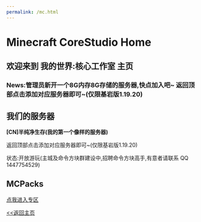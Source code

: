 ```yaml
---
permalink: /mc.html
---
```


# Minecraft CoreStudio Home

## 欢迎来到 我的世界:核心工作室 主页

### News:管理员新开一个8G内存8G存储的服务器,快点加入吧~ 返回顶部点击添加对应服务器即可~(仅限基岩版1.19.20)

## 我们的服务器

**[CN]半纯净生存(我的第一个像样的服务器)**

返回顶部点击添加对应服务器即可~(仅限基岩版1.19.20)

状态:开放游玩(主城及命令方块群建设中,招聘命令方块高手,有意者请联系 QQ 1447754529)

## MCPacks

[点我进入专区](/mcpack)

[<<返回主页](https://corestudi0.github.io)
